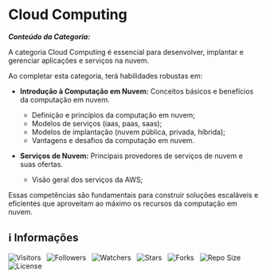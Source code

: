 <!-- Título -->
# Cloud Computing

***Conteúdo da Categoria:***

A categoria Cloud Computing é essencial para desenvolver, implantar e gerenciar aplicações e serviços na nuvem.

Ao completar esta categoria, terá habilidades robustas em:

* **Introdução à Computação em Nuvem:** Conceitos básicos e benefícios da computação em nuvem.
  * Definição e princípios da computação em nuvem;
  * Modelos de serviços (iaas, paas, saas);
  * Modelos de implantação (nuvem pública, privada, híbrida);
  * Vantagens e desafios da computação em nuvem.

* **Serviços de Nuvem:** Principais provedores de serviços de nuvem e suas ofertas.
  * Visão geral dos serviços da AWS;

Essas competências são fundamentais para construir soluções escaláveis e eficientes que aproveitam ao máximo os recursos da computação em nuvem.

<!-- Informações -->
## &#8505; Informações

![Visitors](https://api.visitorbadge.io/api/visitors?path=Devsgeeknerd%2Fcat-clo-com&label=Visitantes&labelColor=%23700070&labelStyle=none&countColor=%23000fff&style=plastic&color=%23ffffff "Total de Visitantes")
&nbsp;
![Followers](https://img.shields.io/github/followers/Devsgeeknerd?style=p&label=Seguidores&labelColor=800080&color=000fff "Total de Seguidores")
&nbsp;
![Watchers](https://img.shields.io/github/watchers/Devsgeeknerd/cat-clo-com?style=p&label=Observadores&labelColor=800080&color=000fff "Total de Observadores")
&nbsp;
![Stars](https://img.shields.io/github/stars/Devsgeeknerd/cat-clo-com?style=p&label=Estrelas&labelColor=800080&color=000fff "Total de Estrelas")
&nbsp;
![Forks](https://img.shields.io/github/forks/Devsgeeknerd/cat-clo-com?style=p&label=Bifurcações&labelColor=800080&color=000fff "Total de Bifurcações")
&nbsp;
![Repo Size](https://img.shields.io/github/repo-size/Devsgeeknerd/cat-clo-com?style=p&label=Tamanho&labelColor=800080&color=000fff "Tamanho do Repositório")
&nbsp;
![License](https://img.shields.io/github/license/Devsgeeknerd/cat-clo-com?style=p&label=Licença&labelColor=800080&color=000fff "Licença do Repositório")
